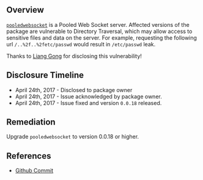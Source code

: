 ## Overview
[`pooledwebsocket`](https://www.npmjs.com/package/pooledwebsocket) is a Pooled Web Socket server.
Affected versions of the package are vulnerable to Directory Traversal, which may allow access to sensitive files and data on the server. For example, requesting the following url `/..%2f..%2fetc/passwd` would result in `/etc/passwd` leak.

Thanks to [Liang Gong](https://github.com/JacksonGL) for disclosing this vulnerability!

## Disclosure Timeline
- April 24th, 2017 - Disclosed to package owner
- April 24th, 2017 - Issue acknowledged by package owner.
- April 24th, 2017 - Issue fixed and version `0.0.18` released.

## Remediation
Upgrade `pooledwebsocket` to version 0.0.18 or higher.

## References
- [Github Commit](https://github.com/Eeems/PooledWebSocket/commit/7b3b4e5c6be6d8a964296fa3c50e38dc07e9701d)

